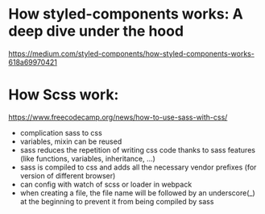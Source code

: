 # How styled-components works: A deep dive under the hood

https://medium.com/styled-components/how-styled-components-works-618a69970421

# How Scss work:

https://www.freecodecamp.org/news/how-to-use-sass-with-css/

- complication sass to css
- variables, mixin can be reused
- sass reduces the repetition of writing css code thanks to sass features (like functions, variables, inheritance, ...)
- sass is compiled to css and adds all the necessary vendor prefixes (for version of different browser)
- can config with watch of scss or loader in webpack
- when creating a file, the file name will be followed by an underscore(\_) at the beginning to prevent it from being compiled by sass
